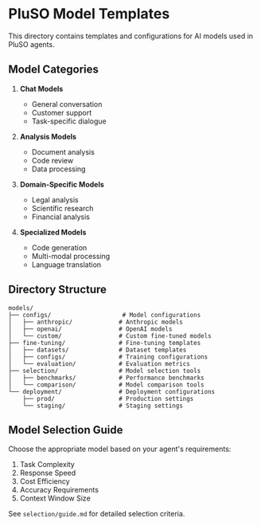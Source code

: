 # PluSO Model Templates

This directory contains templates and configurations for AI models used in PluSO agents.

## Model Categories

1. **Chat Models**
   - General conversation
   - Customer support
   - Task-specific dialogue

2. **Analysis Models**
   - Document analysis
   - Code review
   - Data processing

3. **Domain-Specific Models**
   - Legal analysis
   - Scientific research
   - Financial analysis

4. **Specialized Models**
   - Code generation
   - Multi-modal processing
   - Language translation

## Directory Structure

```
models/
├── configs/                    # Model configurations
│   ├── anthropic/             # Anthropic models
│   ├── openai/                # OpenAI models
│   └── custom/                # Custom fine-tuned models
├── fine-tuning/               # Fine-tuning templates
│   ├── datasets/              # Dataset templates
│   ├── configs/               # Training configurations
│   └── evaluation/            # Evaluation metrics
├── selection/                 # Model selection tools
│   ├── benchmarks/            # Performance benchmarks
│   └── comparison/            # Model comparison tools
└── deployment/                # Deployment configurations
    ├── prod/                  # Production settings
    └── staging/               # Staging settings
```

## Model Selection Guide

Choose the appropriate model based on your agent's requirements:

1. Task Complexity
2. Response Speed
3. Cost Efficiency
4. Accuracy Requirements
5. Context Window Size

See `selection/guide.md` for detailed selection criteria.
